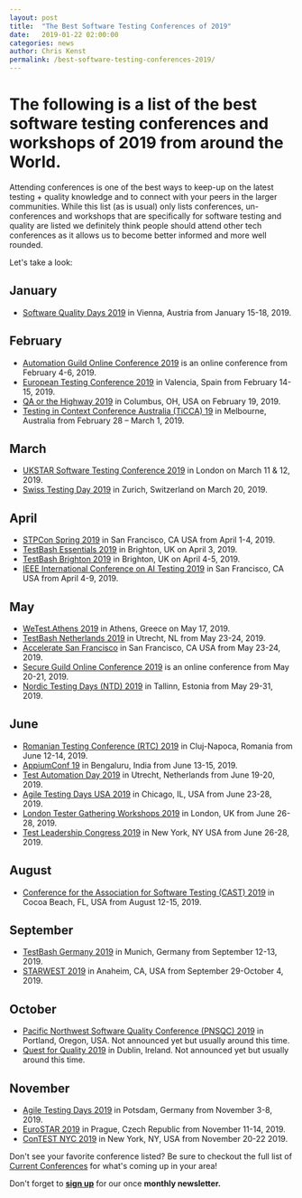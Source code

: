 ```yaml
---
layout: post
title:  "The Best Software Testing Conferences of 2019"
date:   2019-01-22 02:00:00
categories: news
author: Chris Kenst
permalink: /best-software-testing-conferences-2019/
---
```


# The following is a list of the best software testing conferences and workshops of 2019 from around the World.

Attending conferences is one of the best ways to keep-up on the latest testing + quality knowledge and to connect with your peers in the larger communities. While this list (as is usual) only lists conferences, un-conferences and workshops that are specifically for software testing and quality are listed we definitely think people should attend other tech conferences as it allows us to become better informed and more well rounded.

Let's take a look:

## January

- [Software Quality Days 2019](https://www.software-quality-days.com?utm_source=testingconferences) in Vienna, Austria from January 15-18, 2019.

## February

- [Automation Guild Online Conference 2019](https://guildconferences.com/?utm_source=testingconferences) is an online conference from February 4-6, 2019.
- [European Testing Conference 2019](http://europeantestingconference.eu/2019?utm_source=testingconferences) in Valencia, Spain from February 14-15, 2019.
- [QA or the Highway 2019](https://www.qaorthehighway.com/?utm_source=testingconferences) in Columbus, OH, USA on February 19, 2019.
- [Testing in Context Conference Australia (TiCCA) 19](https://www.associationforsoftwaretesting.org/conference/ticca19/ticca19-registration?utm_source=testingconferences) in Melbourne, Australia from February 28 – March 1, 2019.

## March

- [UKSTAR Software Testing Conference 2019](https://ukstar.eurostarsoftwaretesting.com/?utm_source=testingconferences) in London on March 11 & 12, 2019.
- [Swiss Testing Day 2019](http://swisstestingday.ch/?utm_source=testingconferences) in Zurich, Switzerland on March 20, 2019.

## April

- [STPCon Spring 2019](https://www.stpcon.com/?utm_source=testingconferences) in San Francisco, CA USA from April 1-4, 2019.
- [TestBash Essentials 2019](https://ti.to/mot/testbash-brighton-2019?source=testingconferences) in Brighton, UK on April 3, 2019.
- [TestBash Brighton 2019](https://ti.to/mot/testbash-brighton-2019?source=testingconferences) in Brighton, UK on April 4-5, 2019.
- [IEEE International Conference on AI Testing 2019](http://www.ieeeaitests.com/?utm_source=testingconferences) in San Francisco, CA USA from April 4-9, 2019.

## May

- [WeTest.Athens 2019](https://wetest-athens.gr/?utm_source=testingconferences) in Athens, Greece on May 17, 2019.
- [TestBash Netherlands 2019](https://ti.to/mot/testbash-netherlands-2019?source=testingconferences) in Utrecht, NL from May 23-24, 2019.
- [Accelerate San Francisco](https://www.qualityjam.com/atlanta/?utm_source=testingconferences) in San Francisco, CA USA from May 23-24, 2019.
- [Secure Guild Online Conference 2019](https://guildconferences.com/product/secure-guild-2019-event-ticket/?utm_source=testingconferences) is an online conference from May 20-21, 2019.
- [Nordic Testing Days (NTD) 2019](http://nordictestingdays.eu/?utm_source=testingconferences) in Tallinn, Estonia from May 29-31, 2019.

## June

- [Romanian Testing Conference (RTC) 2019](https://www.romaniatesting.ro?utm_source=testingconferences) in Cluj-Napoca, Romania from June 12-14, 2019.
- [AppiumConf 19](https://appiumconf.com/?utm_source=testingconferences) in Bengaluru, India from June 13-15, 2019.
- [Test Automation Day 2019](http://www.testautomationday.com?utm_source=testingconferences) in Utrecht, Netherlands from June 19-20, 2019.
- [Agile Testing Days USA 2019](http://agiletestingdays.us/?utm_source=testingconferences) in Chicago, IL, USA from June 23-28, 2019.
- [London Tester Gathering Workshops 2019](https://ministryoftesting.com/events/london-tester-gathering-workshops-2019?utm_source=testingconferences) in London, UK from June 26-28, 2019.
- [Test Leadership Congress 2019](http://testleadershipcongress-ny.com/?utm_source=testingconferences) in New York, NY USA from June 26-28, 2019.

## August

- [Conference for the Association for Software Testing (CAST) 2019](https://www.associationforsoftwaretesting.org/conference/cast2019/?utm_source=testingconferences) in Cocoa Beach, FL, USA from August 12-15, 2019.

## September

- [TestBash Germany 2019](https://ministryoftesting.com/events/testbash-germany-2019?utm_source=testingconferences) in Munich, Germany from September 12-13, 2019.
- [STARWEST 2019](https://starwest.techwell.com/?utm_source=testingconferences) in Anaheim, CA, USA from September 29-October 4, 2019.

## October

- [Pacific Northwest Software Quality Conference (PNSQC) 2019](http://www.pnsqc.org/?utm_source=testingconferences) in Portland, Oregon, USA. Not announced yet but usually around this time.
- [Quest for Quality 2019](http://questforquality.eu/?utm_source=testingconferences) in Dublin, Ireland. Not announced yet but usually around this time.

## November

- [Agile Testing Days 2019](http://www.agiletestingdays.com/?utm_source=testingconferences) in Potsdam, Germany from November 3-8, 2019.
- [EuroSTAR 2019](https://eurostarsoftwaretesting.com?utm_source=testingconferences) in Prague, Czech Republic from November 11-14, 2019.
- [ConTEST NYC 2019](http://contest-nyc.testmastersacademy.org/?utm_source=testingconferences) in New York, NY, USA from November 20-22 2019.


Don't see your favorite conference listed? Be sure to checkout the full list of [Current Conferences](/) for what's coming up in your area!

Don't forget to **[sign up](http://eepurl.com/c4paYT)** for our once **monthly newsletter.**
